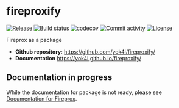 # fireproxify

[![Release](https://img.shields.io/github/v/release/yok4i/fireproxify)](https://img.shields.io/github/v/release/yok4i/fireproxify)
[![Build status](https://img.shields.io/github/actions/workflow/status/yok4i/fireproxify/main.yml?branch=main)](https://github.com/yok4i/fireproxify/actions/workflows/main.yml?query=branch%3Amain)
[![codecov](https://codecov.io/gh/yok4i/fireproxify/branch/main/graph/badge.svg)](https://codecov.io/gh/yok4i/fireproxify)
[![Commit activity](https://img.shields.io/github/commit-activity/m/yok4i/fireproxify)](https://img.shields.io/github/commit-activity/m/yok4i/fireproxify)
[![License](https://img.shields.io/github/license/yok4i/fireproxify)](https://img.shields.io/github/license/yok4i/fireproxify)

Fireprox as a package

- **Github repository**: <https://github.com/yok4i/fireproxify/>
- **Documentation** <https://yok4i.github.io/fireproxify/>

## Documentation in progress

While the documentation for package is not ready, please see [Documentation for Fireprox](https://github.com/yok4i/fireprox).
